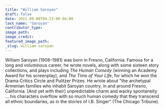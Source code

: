 ```yaml
---
title: "William Saroyan"
draft: false
date: 2011-09-08T04:23:00-04:00
last_name: "Saroyan"
contributor_type:
image_path:
image_credit:
featured_image_path:
_slug: william-saroyan
---
```


William Saroyan (1908–1981) was born in Fresno, California. Famous for a long and voluminous career, he wrote novels, along with some sixteen story collections, and plays including _The Human Comedy_ (winning an Academy Award for his screenplay), and _The Time of Your Life_, for which he won the Drama Critics Circle and Pulitzer Prizes. He wrote about "the archetypal Armenian families who inhabit Saroyan country, in and around Fresno, California. [And yet with their] unpredictable charm and wacky spontaneity … his characters overflow with so much human comedy that they transcend all ethnic boundaries, as in the stories of I.B. Singer" (The Chicago Tribune).

